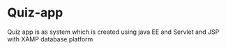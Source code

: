 # Quiz-app
Quiz app is as system which is created using java EE and Servlet and JSP with XAMP database platform
